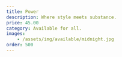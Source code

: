 ```yaml
---
title: Power
description: Where style meets substance.
price: 45.00
category: Available for all.
images: 
    - /assets/img/available/midnight.jpg
order: 500
---
```

